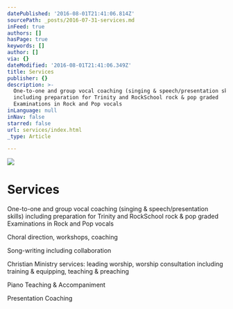 ```yaml
---
datePublished: '2016-08-01T21:41:06.814Z'
sourcePath: _posts/2016-07-31-services.md
inFeed: true
authors: []
hasPage: true
keywords: []
author: []
via: {}
dateModified: '2016-08-01T21:41:06.349Z'
title: Services
publisher: {}
description: >-
  One-to-one and group vocal coaching (singing & speech/presentation skills)
  including preparation for Trinity and RockSchool rock & pop graded
  Examinations in Rock and Pop vocals
inLanguage: null
inNav: false
starred: false
url: services/index.html
_type: Article

---
```

![](https://the-grid-user-content.s3-us-west-2.amazonaws.com/9f032f15-4a7f-40ca-a7b3-1c570abf9e90.jpg)

# Services

One-to-one and group vocal coaching (singing & speech/presentation skills) including preparation for Trinity and RockSchool rock & pop graded Examinations in Rock and Pop vocals

Choral direction, workshops, coaching

Song-writing including collaboration

Christian Ministry services: leading worship, worship consultation including training & equipping, teaching & preaching

Piano Teaching & Accompaniment

Presentation Coaching